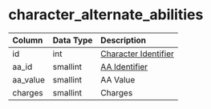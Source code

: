 # character\_alternate\_abilities

| Column | Data Type | Description |
| :--- | :--- | :--- |
| id | int | [Character Identifier](character_data.md) |
| aa\_id | smallint | [AA Identifier](../aas/aa_ability.md) |
| aa\_value | smallint | AA Value |
| charges | smallint | Charges |

